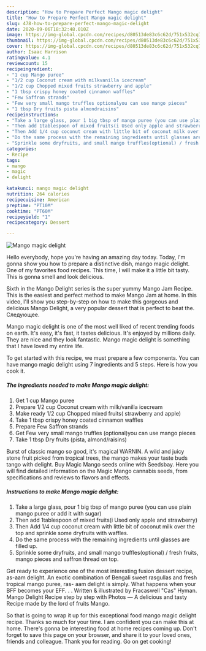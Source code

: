 ```yaml
---
description: "How to Prepare Perfect Mango magic delight"
title: "How to Prepare Perfect Mango magic delight"
slug: 478-how-to-prepare-perfect-mango-magic-delight
date: 2020-09-06T18:32:48.010Z
image: https://img-global.cpcdn.com/recipes/d80513de83c6c62d/751x532cq70/mango-magic-delight-recipe-main-photo.jpg
thumbnail: https://img-global.cpcdn.com/recipes/d80513de83c6c62d/751x532cq70/mango-magic-delight-recipe-main-photo.jpg
cover: https://img-global.cpcdn.com/recipes/d80513de83c6c62d/751x532cq70/mango-magic-delight-recipe-main-photo.jpg
author: Isaac Harrison
ratingvalue: 4.1
reviewcount: 15
recipeingredient:
- "1 cup Mango puree"
- "1/2 cup Coconut cream with milkvanilla icecream"
- "1/2 cup Chopped mixed fruits strawberry and apple"
- "1 tbsp crispy honey coated cinnamon waffles"
- "Few Saffron strands"
- "Few very small mango truffles optionalyou can use mango pieces"
- "1 tbsp Dry fruits pista almondraisins"
recipeinstructions:
- "Take a large glass, pour 1 big tbsp of mango puree (you can use plain mango puree or add it with sugar)"
- "Then add 1tablespoon of mixed fruits(i Used only apple and strawberry)"
- "Then Add 1/4 cup coconut cream with little bit of coconut milk over the top and sprinkle some dryfruits with waffles."
- "Do the same process with the remaining ingredients until glasses are filled up."
- "Sprinkle some dryfruits, and small mango truffles(optional) / fresh fruits, mango pieces and saffron thread on top."
categories:
- Recipe
tags:
- mango
- magic
- delight

katakunci: mango magic delight 
nutrition: 264 calories
recipecuisine: American
preptime: "PT10M"
cooktime: "PT60M"
recipeyield: "1"
recipecategory: Dessert

---
```



![Mango magic delight](https://img-global.cpcdn.com/recipes/d80513de83c6c62d/751x532cq70/mango-magic-delight-recipe-main-photo.jpg)

Hello everybody, hope you're having an amazing day today. Today, I'm gonna show you how to prepare a distinctive dish, mango magic delight. One of my favorites food recipes. This time, I will make it a little bit tasty. This is gonna smell and look delicious.

Sixth in the Mango Delight series is the super yummy Mango Jam Recipe. This is the easiest and perfect method to make Mango Jam at home. In this video, I&#39;ll show you step-by-step on how to make this gorgeous and delicious Mango Delight, a very popular dessert that is perfect to beat the. Следующее.

Mango magic delight is one of the most well liked of recent trending foods on earth. It's easy, it's fast, it tastes delicious. It's enjoyed by millions daily. They are nice and they look fantastic. Mango magic delight is something that I have loved my entire life.


To get started with this recipe, we must prepare a few components. You can have mango magic delight using 7 ingredients and 5 steps. Here is how you cook it.

##### The ingredients needed to make Mango magic delight:

1. Get 1 cup Mango puree
1. Prepare 1/2 cup Coconut cream with milk/vanilla icecream
1. Make ready 1/2 cup Chopped mixed fruits( strawberry and apple)
1. Take 1 tbsp crispy honey coated cinnamon waffles
1. Prepare Few Saffron strands
1. Get Few very small mango truffles (optional)you can use mango pieces
1. Take 1 tbsp Dry fruits (pista, almond/raisins)


Burst of classic mango so good, it&#39;s magical WARNIN. A wild and juicy stone fruit picked from tropical trees, the mango makes your taste buds tango with delight. Buy Magic Mango seeds online with Seedsbay. Here you will find detailed information on the Magic Mango cannabis seeds, from specifications and reviews to flavors and effects. 

##### Instructions to make Mango magic delight:

1. Take a large glass, pour 1 big tbsp of mango puree (you can use plain mango puree or add it with sugar)
1. Then add 1tablespoon of mixed fruits(i Used only apple and strawberry)
1. Then Add 1/4 cup coconut cream with little bit of coconut milk over the top and sprinkle some dryfruits with waffles.
1. Do the same process with the remaining ingredients until glasses are filled up.
1. Sprinkle some dryfruits, and small mango truffles(optional) / fresh fruits, mango pieces and saffron thread on top.


Get ready to experience one of the most interesting fusion dessert recipe, as-aam delight. An exotic combination of Bengali sweet rasgullas and fresh tropical mango puree, ras- aam delight is simply. What happens when your BFF becomes your EFF. . . Written &amp; illustrated by Fracaswell &#34;Cas&#34; Hyman. Mango Delight Recipe step by step with Photos — A delicious and tasty Recipe made by the lord of fruits Mango. 

So that is going to wrap it up for this exceptional food mango magic delight recipe. Thanks so much for your time. I am confident you can make this at home. There's gonna be interesting food at home recipes coming up. Don't forget to save this page on your browser, and share it to your loved ones, friends and colleague. Thank you for reading. Go on get cooking!
